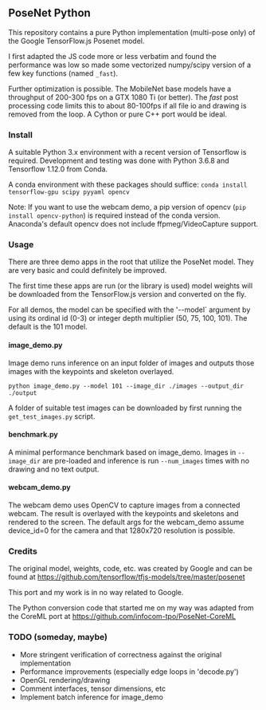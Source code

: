 ## PoseNet Python

This repository contains a pure Python implementation (multi-pose only) of the Google TensorFlow.js Posenet model.

I first adapted the JS code more or less verbatim and found the performance was low so made some vectorized numpy/scipy version of a few key functions (named `_fast`).

Further optimization is possible. The MobileNet base models have a throughput of 200-300 fps on a GTX 1080 Ti (or better). The _fast_ post processing code limits this to about 80-100fps if all file io and drawing is removed from the loop. A Cython or pure C++ port would be ideal. 

### Install

A suitable Python 3.x environment with a recent version of Tensorflow is required. Development and testing was done with Python 3.6.8 and Tensorflow 1.12.0 from Conda.

A conda environment with these packages should suffice: `conda install tensorflow-gpu scipy pyyaml opencv`

Note: If you want to use the webcam demo, a pip version of opencv (`pip install opencv-python`) is required instead of the conda version. Anaconda's default opencv does not include ffpmeg/VideoCapture support.

### Usage

There are three demo apps in the root that utilize the PoseNet model. They are very basic and could definitely be improved.

The first time these apps are run (or the library is used) model weights will be downloaded from the TensorFlow.js version and converted on the fly.

For all demos, the model can be specified with the '--model` argument by using its ordinal id (0-3) or integer depth multiplier (50, 75, 100, 101). The default is the 101 model.

#### image_demo.py 

Image demo runs inference on an input folder of images and outputs those images with the keypoints and skeleton overlayed.

`python image_demo.py --model 101 --image_dir ./images --output_dir ./output`

A folder of suitable test images can be downloaded by first running the `get_test_images.py` script.

#### benchmark.py

A minimal performance benchmark based on image_demo. Images in `--image_dir` are pre-loaded and inference is run `--num_images` times with no drawing and no text output.

#### webcam_demo.py

The webcam demo uses OpenCV to capture images from a connected webcam. The result is overlayed with the keypoints and skeletons and rendered to the screen. The default args for the webcam_demo assume device_id=0 for the camera and that 1280x720 resolution is possible.

### Credits

The original model, weights, code, etc. was created by Google and can be found at https://github.com/tensorflow/tfjs-models/tree/master/posenet

This port and my work is in no way related to Google.

The Python conversion code that started me on my way was adapted from the CoreML port at https://github.com/infocom-tpo/PoseNet-CoreML

### TODO (someday, maybe)
* More stringent verification of correctness against the original implementation
* Performance improvements (especially edge loops in 'decode.py')
* OpenGL rendering/drawing
* Comment interfaces, tensor dimensions, etc
* Implement batch inference for image_demo

